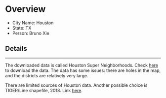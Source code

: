 # Overview

* City Name: Houston
* State: TX
* Person: Bruno Xie

## Details

---

The downloaded data is called Houston Super Neighborhoods. Check [here](https://cohgis-mycity.opendata.arcgis.com/datasets/MyCity::super-neighborhoods-1/explore?location=29.765838%2C-95.401954%2C10.90) to download the data. The data has some issues: there are holes in the map, and the districts are relatively very large. 

There are limited sources of Houston data. Another possible choice is TIGER/Line shapefile, 2018. Link [here](https://catalog.data.gov/dataset/tiger-line-shapefile-2018-county-houston-county-tx-all-roads-county-based-shapefile).